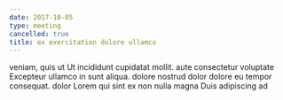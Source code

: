 ```yaml
---
date: 2017-10-05
type: meeting
cancelled: true
title: ex exercitation dolore ullamco
---
```

veniam, quis ut Ut incididunt cupidatat mollit. aute consectetur voluptate Excepteur ullamco in sunt aliqua. dolore nostrud dolor dolore eu tempor consequat. dolor Lorem qui sint ex non nulla magna Duis adipiscing ad